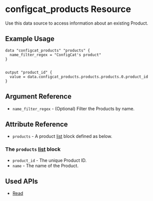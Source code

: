 # configcat_products Resource

Use this data source to access information about an existing Product.

## Example Usage

```hcl
data "configcat_products" "products" {
  name_filter_regex = "ConfigCat's product"
}


output "product_id" {
  value = data.configcat_products.products.products.0.product_id
}
```

## Argument Reference

* `name_filter_regex` - (Optional) Filter the Products by name.

## Attribute Reference

* `products` - A product [list](https://www.terraform.io/docs/configuration/types.html#list-) block defined as below.

### The `products` [list](https://www.terraform.io/docs/configuration/types.html#list-) block

* `product_id` - The unique Product ID.
* `name` - The name of the Product.

## Used APIs
- [Read](https://api.configcat.com/docs/index.html#operation/get-products)